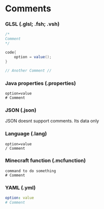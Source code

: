 # Comments

### GLSL (.glsl; .fsh; .vsh)
```glsl
/*
Comment
*/

code{
	option = value();
}

// Another Comment //
```

### Java properties (.properties)
```properties
option=value
# Comment
```

### JSON (.json)
JSON doesnt support comments. Its data only

### Language (.lang)
```
option=value
/ Comment
```

### Minecraft function (.mcfunction)
```mcfunction
command to do something
# Comment
```

### YAML (.yml)
```yaml
option: value
# Comment
```
